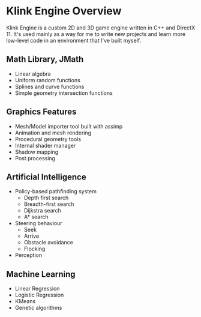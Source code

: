 # __Klink Engine Overview__
Klink Engine is a custom 2D and 3D game engine written in C++ and DirectX 11. It's used mainly as a way for me to write new projects and learn more low-level code in an environment that I've built myself.
## Math Library, JMath
- Linear algebra
- Uniform random functions
- Splines and curve functions
- Simple geometry intersection functions
 
## Graphics Features
- Mesh/Model importer tool built with assimp
- Animation and mesh rendering
- Procedural geometry tools
- Internal shader manager
- Shadow mapping
- Post processing

## Artificial Intelligence
- Policy-based pathfinding system
    - Depth first search
    - Breadth-first search
    - Dijkstra search
    - A* search
- Steering behaviour
    - Seek
    - Arrive
    - Obstacle avoidance
    - Flocking
- Perception

## Machine Learning
- Linear Regression
- Logistic Regression
- KMeans
- Genetic algorithms
